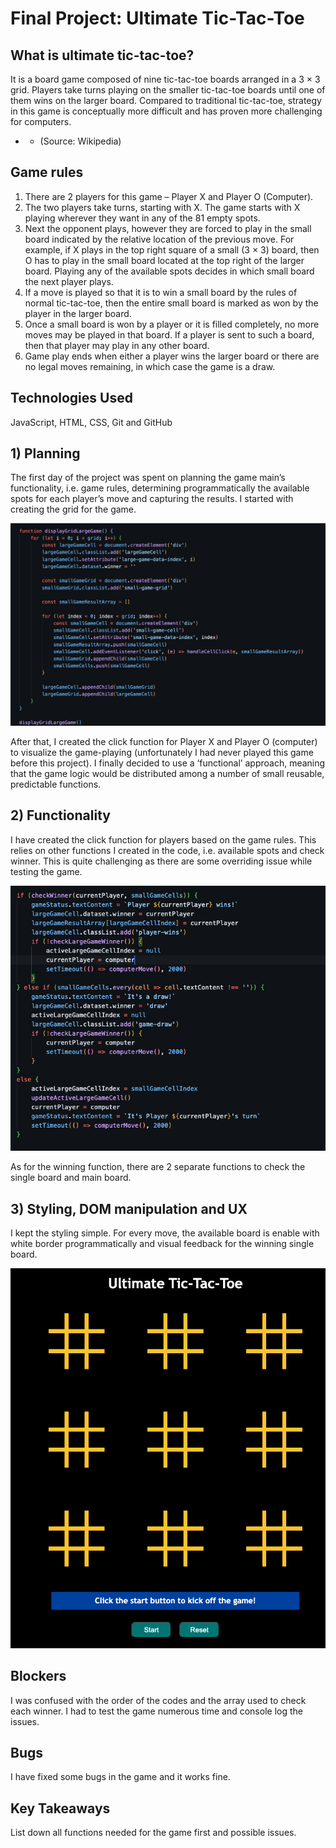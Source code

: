 # Final Project: Ultimate Tic-Tac-Toe 

## What is ultimate tic-tac-toe? 

It is a board game composed of nine tic-tac-toe boards arranged in a 3 × 3 grid. Players take turns playing on the smaller tic-tac-toe boards until one of them wins on the larger board. Compared to traditional tic-tac-toe, strategy in this game is conceptually more difficult and has proven more challenging for computers. 

* * (Source: Wikipedia)

## Game rules

1.	There are 2 players for this game – Player X and Player O (Computer).
2.	The two players take turns, starting with X. The game starts with X playing wherever they want in any of the 81 empty spots.
3.	Next the opponent plays, however they are forced to play in the small board indicated by the relative location of the previous move. For example, if X plays in the top right square of a small (3 × 3) board, then O has to play in the small board located at the top right of the larger board. Playing any of the available spots decides in which small board the next player plays.
4.	If a move is played so that it is to win a small board by the rules of normal tic-tac-toe, then the entire small board is marked as won by the player in the larger board.
5.	Once a small board is won by a player or it is filled completely, no more moves may be played in that board. If a player is sent to such a board, then that player may play in any other board.
6.	Game play ends when either a player wins the larger board or there are no legal moves remaining, in which case the game is a draw.

## Technologies Used

JavaScript, HTML, CSS, Git and GitHub

## 1) Planning 

The first day of the project was spent on planning the game main’s functionality, i.e. game rules, determining programmatically the available spots for each player’s move and capturing the results. I started with creating the grid for the game.

![](./images/image1.png)

After that, I created the click function for Player X and Player O (computer) to visualize the game-playing (unfortunately I had never played this game before this project). I finally decided to use a ‘functional’ approach, meaning that the game logic would be distributed among a number of small reusable, predictable functions. 

 ## 2) Functionality

I have created the click function for players based on the game rules. This relies on other functions I created in the code, i.e. available spots and check winner. This is quite challenging as there are some overriding issue while testing the game. 

![](./images/image2.png)
 
As for the winning function, there are 2 separate functions to check the single board and main board. 

## 3) Styling, DOM manipulation and UX

I kept the styling simple. For every move, the available board is enable with white border programmatically and visual feedback for the winning single board.
 
![](./images/image3.png)

## Blockers 
I was confused with the order of the codes and the array used to check each winner. I had to test the game numerous time and console log the issues. 

## Bugs
I have fixed some bugs in the game and it works fine.

## Key Takeaways
List down all functions needed for the game first and possible issues. 

